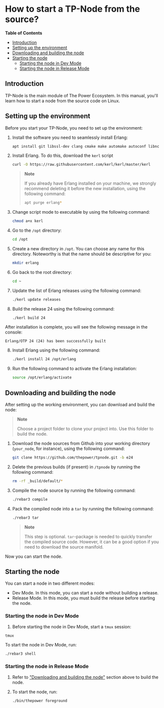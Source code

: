 # How to start a TP-Node from the source?

**Table of Contents**

   - [Introduction](#introduction)
   - [Setting up the environment](#setting-up-the-environment)
   - [Downloading and building the node](#downloading-and-building-the-node)
   - [Starting the node](#starting-the-node)
      - [Starting the node in Dev Mode](#starting-the-node-in-dev-mode)
      - [Starting the node in Release Mode](#starting-the-node-in-release-mode)

## Introduction

TP-Node is the main module of The Power Ecosystem. In this manual, you'll learn how to start a node from the source code on Linux.

## Setting up the environment

Before you start your TP-Node, you need to set up the environment:

1. Install the software you need to seamlessly install Erlang:

   ```bash
   apt install git libssl-dev clang cmake make automake autoconf libncurses5-dev gcc g++
   ```

2. Install Erlang. To do this, download the `kerl` script

   ```bash
   curl -O https://raw.githubusercontent.com/kerl/kerl/master/kerl
   ```
   > **Note**
   >
   > If you already have Erlang installed on your machine, we strongly recommend deleting it before the new installation, using the following command:
   >
   > ```bash
   > apt purge erlang*
   > ```

3. Change script mode to executable by using the following command:

   ```bash
   chmod a+x kerl
   ```

4. Go to the `/opt` directory:

   ```bash
   cd /opt
   ```

5. Create a new directory in `/opt`. You can choose any name for this directory. Noteworthy is that the name should be descriptive for you:

   ```bash
   mkdir erlang
   ```

6. Go back to the root directory:

   ```bash
   cd ~
   ```

7. Update the list of Erlang releases using the following command:

   ```bash
   ./kerl update releases
   ```

8. Build the release 24 using the following command:

   ```bash
   ./kerl build 24
   ```

After installation is complete, you will see the following message in the console:

   ```text
   Erlang/OTP 24 (24) has been successfully built
   ```

8. Install Erlang using the following command:

   ```bash
   ./kerl install 24 /opt/erlang
   ```

9. Run the following command to activate the Erlang installation:

   ```bash
   source /opt/erlang/activate
   ```

## Downloading and building the node

After setting up the working environment, you can download and build the node:

> **Note**
> 
> Choose a project folder to clone your project into. Use this folder to build the node.

1. Download the node sources from Github into your working directory (`your_node`, for instance), using the following command:

   ```bash
   git clone https://github.com/thepower/tpnode.git -b e24
   ```

2. Delete the previous builds (if present) in `/tpnode` by running the following command:

   ```bash
   rm -rf _build/default/*
   ```

3. Compile the node source by running the following command:

   ```bash
   ./rebar3 compile
   ```
4. Pack the compiled node into a `tar` by running the following command:

   ```bash
   ./rebar3 tar
   ```

   > **Note**
   >
   > This step is optional. `tar`-package is needed to quickly transfer the compiled source code. However, it can be a good option if you need to download the source manifold.

Now you can start the node.

## Starting the node

You can start a node in two different modes:

- Dev Mode. In this mode, you can start a node without building a release.
- Release Mode. In this mode, you must build the release before starting the node.

### Starting the node in Dev Mode

1. Before starting the node in Dev Mode, start a `tmux` session:

```bash
tmux
```

To start the node in Dev Mode, run:

```bash
./rebar3 shell
```
### Starting the node in Release Mode

1. Refer to ["Downloading and building the node"](#downloading-and-building-the-node) section above to build the node.
2. To start the node, run:

   ```bash
   ./bin/thepower foreground
   ```

